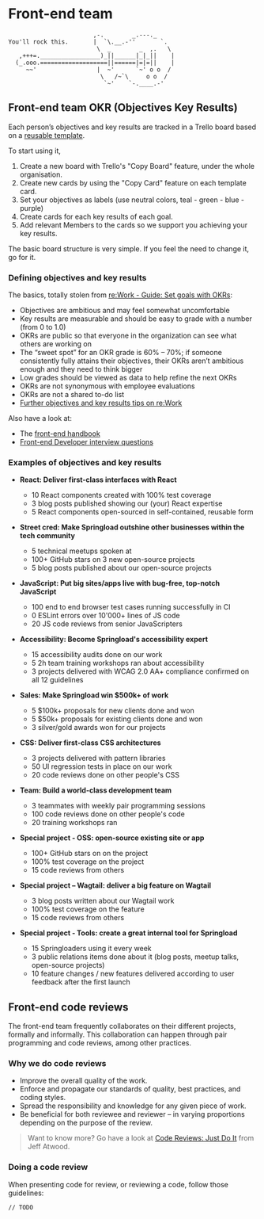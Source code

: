 # Front-end team

```
                        ,-.        _.---._
You'll rock this.       |  `\.__.-''       `.
                         \  _        _  ,.   \
   ,+++=._________________)_||______|_|_||    |
  (_.ooo.===================||======|=|=||    |
     ~~'                 |  ~'      `~' o o  /
                          \   /~`\     o o  /
                           `~'    `-.____.-'
```

## Front-end team OKR (Objectives Key Results)

Each person’s objectives and key results are tracked in a Trello board based on a [reusable template](https://trello.com/b/URsGqKMe/person-s-okr-template).

To start using it,

1. Create a new board with Trello's "Copy Board" feature, under the whole organisation.
2. Create new cards by using the "Copy Card" feature on each template card.
3. Set your objectives as labels (use neutral colors, teal - green - blue - purple)
4. Create cards for each key results of each goal.
5. Add relevant Members to the cards so we support you achieving your key results.

The basic board structure is very simple. If you feel the need to change it, go for it.

### Defining objectives and key results

The basics, totally stolen from [re:Work - Guide: Set goals with OKRs](https://rework.withgoogle.com/guides/set-goals-with-okrs/steps/introduction/):

- Objectives are ambitious and may feel somewhat uncomfortable
- Key results are measurable and should be easy to grade with a number (from 0 to 1.0)
- OKRs are public so that everyone in the organization can see what others are working on
- The “sweet spot” for an OKR grade is 60% – 70%; if someone consistently fully attains their objectives, their OKRs aren’t ambitious enough and they need to think bigger
- Low grades should be viewed as data to help refine the next OKRs
- OKRs are not synonymous with employee evaluations
- OKRs are not a shared to-do list
- [Further objectives and key results tips on re:Work](https://rework.withgoogle.com/guides/set-goals-with-okrs/steps/set-objectives-and-develop-key-results/)

Also have a look at:

- The [front-end handbook](https://www.frontendhandbook.com/practice/types-of-front-end-dev.html)
- [Front-end Developer interview questions](https://github.com/h5bp/Front-end-Developer-Interview-Questions)

### Examples of objectives and key results

- __React: Deliver first-class interfaces with React__
    - 10 React components created with 100% test coverage
    - 3 blog posts published showing our (your) React expertise
    - 5 React components open-sourced in self-contained, reusable form

- __Street cred: Make Springload outshine other businesses within the tech community__
    - 5 technical meetups spoken at
    - 100+ GitHub stars on 3 new open-source projects
    - 5 blog posts published about our open-source projects

- __JavaScript: Put big sites/apps live with bug-free, top-notch JavaScript__
    - 100 end to end browser test cases running successfully in CI
    - 0 ESLint errors over 10'000+ lines of JS code
    - 20 JS code reviews from senior JavaScripters

- __Accessibility: Become Springload's accessibility expert__
    - 15 accessibility audits done on our work
    - 5 2h team training workshops ran about accessibility
    - 3 projects delivered with WCAG 2.0 AA+ compliance confirmed on all 12 guidelines

- __Sales: Make Springload win $500k+ of work__
    - 5 $100k+ proposals for new clients done and won
    - 5 $50k+ proposals for existing clients done and won
    - 3 silver/gold awards won for our projects

- __CSS: Deliver first-class CSS architectures__
    - 3 projects delivered with pattern libraries
    - 50 UI regression tests in place on our work
    - 20 code reviews done on other people's CSS

- __Team: Build a world-class development team__
    - 3 teammates with weekly pair programming sessions
    - 100 code reviews done on other people's code
    - 20 training workshops ran

- __Special project - OSS: open-source existing site or app__
    - 100+ GitHub stars on on the project
    - 100% test coverage on the project
    - 15 code reviews from others

- __Special project – Wagtail: deliver a big feature on Wagtail__
    - 3 blog posts written about our Wagtail work
    - 100% test coverage on the feature
    - 15 code reviews from others

- __Special project - Tools: create a great internal tool for Springload__
    - 15 Springloaders using it every week
    - 3 public relations items done about it (blog posts, meetup talks, open-source projects)
    - 10 feature changes / new features delivered according to user feedback after the first launch

## Front-end code reviews

The front-end team frequently collaborates on their different projects, formally and informally. This collaboration can happen through pair programming and code reviews, among other practices.

### Why we do code reviews

- Improve the overall quality of the work.
- Enforce and propagate our standards of quality, best practices, and coding styles.
- Spread the responsibility and knowledge for any given piece of work.
- Be beneficial for both reviewee and reviewer – in varying proportions depending on the purpose of the review.

> Want to know more? Go have a look at [Code Reviews: Just Do It](https://blog.codinghorror.com/code-reviews-just-do-it/) from Jeff Atwood.

### Doing a code review

When presenting code for review, or reviewing a code, follow those guidelines:

```
// TODO
```
